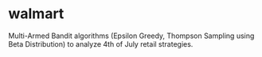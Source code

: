 # walmart
Multi-Armed Bandit algorithms (Epsilon Greedy, Thompson Sampling using Beta Distribution) to analyze 4th of July retail strategies.
